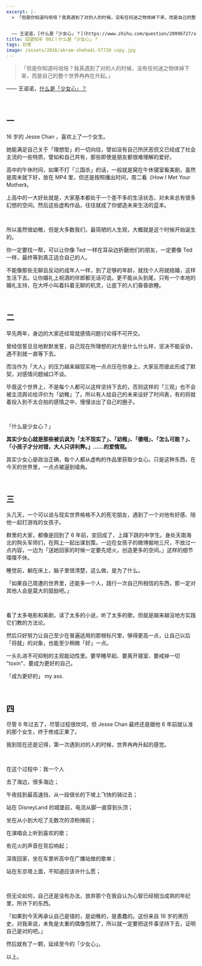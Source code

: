 ```yaml
---
excerpt: |-
  > 「但是你知道吗培培？我真遇到了对的人的时候，没有任何迷之物体掉下来，而是自己的整个世界冉冉在升起。」


  —— 王诺诺，[什么是「少女心」？](https://www.zhihu.com/question/20996727/answer/26118959)
title: 回望知乎 002丨什么是「少女心」？
tags: 日常
image: /assets/2016/akram-shehadi-57720 copy.jpg
---
```


> 「但是你知道吗培培？我真遇到了对的人的时候，没有任何迷之物体掉下来，而是自己的整个世界冉冉在升起。」

—— 王诺诺，[什么是「少女心」？](https://www.zhihu.com/question/20996727/answer/26118959)

<br>

## 一

16 岁的 Jesse Chan ，喜欢上了一个女生。

她能满足自己关于「理想型」的一切向往，譬如没有自己所厌恶但又已经成了社会主流的一些特质，譬如和自己共有，那些即使是朋友都很难理解的爱好。

高中的午休时间，如果不打「三国杀」的话，一般就是窝在午休寝室看美剧，虽然是周末就下好，放在 MP4 里，但还是按照播出时间，周二看《How I Met Your Mother》。

上高中的一大好处就是，大家基本都处于一个差不多的生活状态，对未来总有很多幻想的空间。然后这些虚构作品，往往就成了你塑造未来生活的蓝本。

<br>

所以虽然很幼稚，但是大多数我们，最简陋的人生观，大概就是这个时候开始诞生的。

你一定要找一帮，可以让你像 Ted 一样在耳朵边折磨他们的朋友，一定要像 Ted 一样，最终等到真正适合自己的人。

不能像那些无聊且反动的成年人一样，到了足够的年龄，就找个人将就结婚，这样生活下去。让你婚礼上祝酒的伴郎都无话可说。更不能从头到尾，只有一个本地的婚礼主持，在大呼小叫着抖着无聊的机灵，让底下的人们昏昏欲睡。

<br>


## 二

早先两年，身边的大家还经常就感情问题讨论得不可开交。

曾经信誓旦旦地默默发誓，自己现在所理想的对方是什么什么样，坚决不能妥协，遇不到就一直等下去。

而当作为「大人」的压力越来越现实地一点点压在你身上，大家反而彼此形成了默契，对感情问题缄口不谈。

毕竟这个世界上，不是每个人都可以这样坚持下去的，否则这样的「三观」也不会被主流舆论给评价为「幼稚」了。所以有人给自己的未来设好了时间表，有的将就着投入到不太合拍的感情之中，慢慢淡出了自己的圈子。

<br>

「什么是少女心？」

**其实少女心就是那些被讥讽为「太不现实了」、「幼稚」、「傻哦」、「怎么可能？」、「小孩子才分对错，大人只讲利弊。」……的爱情观。**

其实少女心是政治正确，每个人都从虚构的作品里获取少女心。只是这种东西，在今天的世界里，一点点被逼到墙角。

<br>

## 三

头几天，一个可以说与现实世界格格不入的死宅朋友，遇到了一个对他有好感、陪他一起打游戏的女孩子。

群里的大家，都像是回到了 6 年前，变回成了，上蹿下跳的中学生。身处天南海北的狗头军师们，在网上一起出谋划策。一边在女孩子的微博掘地三尺，不放过一点内容，一边为「送她回家的时候一定要先熄火，创造更多的空间。」这样的细节喋喋不休。

睡觉前，躺在床上，脑子里很清楚，这么做，是为了什么。

「如果自己周遭的世界里，还能多一个人，践行一次自己所相信的东西，那一定对其他人会是莫大的鼓励吧。」

<br>

看了太多电影和美剧，读了太多的小说，听了太多的歌，但就是越来越没地方实践它们教的方法论。

然后只好努力让自己至少在普遍适用的那根标尺里，够得更高一点，让自己以后「将就」的对象，也能至少稍微「好」一点。

一头扎进不可抑制的主观能动性里。要早睡早起、要离开寝室、要戒掉一切 "toxin"、要成为更好的自己。

「成为更好的」 my ass.

<br>

## 四

尽管 6 年过去了，尽管过程很坎坷，但 Jesse Chan 最终还是跟他 6 年前就认准的那个女生，终于修成正果了。

我到现在还是记得，第一次遇到对的人的时候，世界冉冉升起的感觉。

<br>

在这个过程中：我一个人

去了海边，很多海边；

午夜挂到最高速挡，从一段很长的下坡上飞快的骑过去；

站在 DisneyLand 的城堡前，电流从脚一直穿到头顶；

坐在从小到大吃了无数次的凉粉摊前；

在演唱会上听到喜欢的歌；

有花火的声音在背后响起；

深夜回家，坐在车里听高中在广播站做的歌单；

站在东京塔上面，不知道应该许什么愿；

<br>

但无论如何，自己还是没有办法，放弃那个在我自认为心智已经相当成熟的年纪里，所许下的东西。

「如果到今天再承认自己是错的，是幼稚的，是愚蠢的。这份来自 16 岁的黑历史，对我来说，未免是太重的偶像包袱了，所以就一定要把这件事坚持下去，证明自己是对的吧。」

然后就有了一颗，延续至今的「少女心」。

以上。
